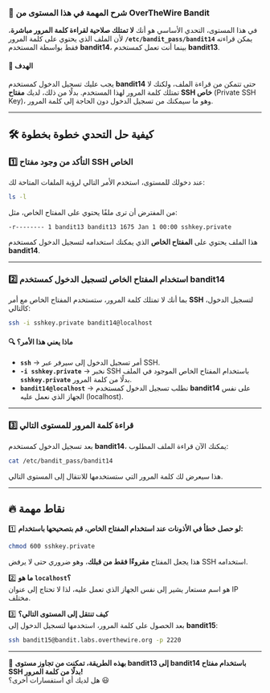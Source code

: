### 🔹 **شرح المهمة في هذا المستوى من OverTheWire Bandit**

في هذا المستوى، التحدي الأساسي هو أنك **لا تمتلك صلاحية لقراءة كلمة المرور مباشرة**، لأن الملف الذي يحتوي على كلمة المرور **`/etc/bandit_pass/bandit14`** يمكن قراءته فقط بواسطة المستخدم **bandit14**، بينما أنت تعمل كمستخدم **bandit13**.

#### **🎯 الهدف**

يجب عليك تسجيل الدخول كمستخدم **bandit14** حتى تتمكن من قراءة الملف، ولكنك لا تمتلك كلمة المرور لهذا المستخدم. بدلًا من ذلك، لديك **مفتاح SSH خاص** (Private SSH Key)، وهو ما سيمكنك من تسجيل الدخول دون الحاجة إلى كلمة المرور.

---

## 🛠 **كيفية حل التحدي خطوة بخطوة**

### 1️⃣ **التأكد من وجود مفتاح SSH الخاص**

عند دخولك للمستوى، استخدم الأمر التالي لرؤية الملفات المتاحة لك:

```bash
ls -l
```

من المفترض أن ترى ملفًا يحتوي على المفتاح الخاص، مثل:

```
-r-------- 1 bandit13 bandit13 1675 Jan 1 00:00 sshkey.private
```

هذا الملف يحتوي على **المفتاح الخاص** الذي يمكنك استخدامه لتسجيل الدخول كمستخدم **bandit14**.

---

### 2️⃣ **استخدام المفتاح الخاص لتسجيل الدخول كمستخدم bandit14**

بما أنك لا تمتلك كلمة المرور، ستستخدم المفتاح الخاص مع أمر **SSH** لتسجيل الدخول، كالتالي:

```bash
ssh -i sshkey.private bandit14@localhost
```

#### **🔍 ماذا يعني هذا الأمر؟**

- **`ssh`** → أمر تسجيل الدخول إلى سيرفر عبر SSH.
- **`-i sshkey.private`** → نخبر SSH باستخدام المفتاح الخاص الموجود في الملف **`sshkey.private`** بدلًا من كلمة المرور.
- **`bandit14@localhost`** → نطلب تسجيل الدخول كمستخدم **bandit14** على نفس الجهاز الذي نعمل عليه (localhost).

---

### 3️⃣ **قراءة كلمة المرور للمستوى التالي**

بعد تسجيل الدخول كمستخدم **bandit14**، يمكنك الآن قراءة الملف المطلوب:

```bash
cat /etc/bandit_pass/bandit14
```

هذا سيعرض لك كلمة المرور التي ستستخدمها للانتقال إلى المستوى التالي.

---

## 🔥 **نقاط مهمة**

1️⃣ **لو حصل خطأ في الأذونات عند استخدام المفتاح الخاص، قم بتصحيحها باستخدام:**

```bash
chmod 600 sshkey.private
```

هذا يجعل المفتاح **مقروءًا فقط من قبلك**، وهو ضروري حتى لا يرفض SSH استخدامه.

2️⃣ **ما هو `localhost`؟**  
هو اسم مستعار يشير إلى نفس الجهاز الذي تعمل عليه، لذا لا تحتاج إلى عنوان IP مختلف.

3️⃣ **كيف تنتقل إلى المستوى التالي؟**  
بعد الحصول على كلمة المرور، استخدمها لتسجيل الدخول إلى **bandit15**:

```bash
ssh bandit15@bandit.labs.overthewire.org -p 2220
```

---

🚀 **بهذه الطريقة، تمكنت من تجاوز مستوى bandit13 إلى bandit14 باستخدام مفتاح SSH بدلًا من كلمة المرور!**  
هل لديك أي استفسارات أخرى؟ 😃